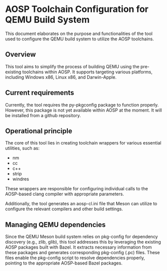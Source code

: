 # AOSP Toolchain Configuration for QEMU Build System

This document elaborates on the purpose and functionalities of the tool used to configure the QEMU build system to utilize the AOSP toolchains.

## Overview

This tool aims to simplify the process of building QEMU using the pre-existing toolchains within AOSP. It supports targeting various platforms, including Windows x86, Linux x86, and Darwin-Apple.

## Current requirements

Currently, the tool requires the py-pkgconfig package to function properly. However, this package is not yet available within AOSP at the moment.
It will be installed from a github repository.

## Operational principle

The core of this tool lies in creating toolchain wrappers for various essential utilities, such as:

- nm
- cc
- c++
- strip
- windres

These wrappers are responsible for configuring individual calls to the AOSP-based clang compiler with appropriate parameters.

Additionally, the tool generates an aosp-cl.ini file that Meson can utilize to configure the relevant compilers and other build settings.

## Managing QEMU dependencies

Since the QEMU Meson build system relies on pkg-config for dependency discovery (e.g., zlib, glib), this tool addresses this by leveraging the existing AOSP packages built with Bazel. It extracts necessary information from these packages and generates corresponding pkg-config (.pc) files. These files enable the pkg-config script to resolve dependencies properly, pointing to the appropriate AOSP-based Bazel packages.
